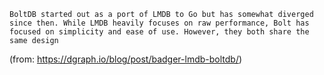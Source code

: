
```
BoltDB started out as a port of LMDB to Go but has somewhat diverged since then. While LMDB heavily focuses on raw performance, Bolt has focused on simplicity and ease of use. However, they both share the same design

```
(from: https://dgraph.io/blog/post/badger-lmdb-boltdb/)
